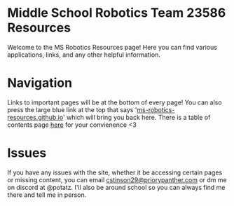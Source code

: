 # Middle School Robotics Team 23586 Resources

Welcome to the MS Robotics Resources page! Here you can find various applications, links, and any other helpful information.

# Navigation
Links to important pages will be at the bottom of every page! You can also press the large blue link at the top that says '[ms-robotics-resources.github.io](https://potatzz.github.io/ms-robotics-resources.github.io/)' which will bring you back here.
There is a table of contents page [here](https://potatzz.github.io/ms-robotics-resources.github.io/table_of_contents.html) for your convienence <3

# Issues
If you have any issues with the site, whether it be accessing certain pages or missing content, you can email cstinson29@priorypanther.com or dm me on discord at @potatz.
I'll also be around school so you can always find me there and tell me in person.
